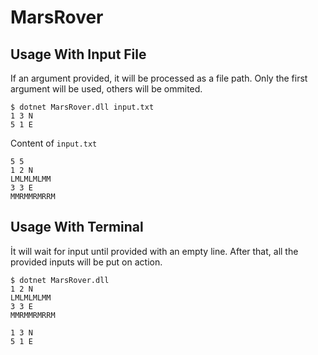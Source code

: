 # MarsRover

## Usage With Input File

If an argument provided, it will be processed as a file path. Only the first argument will be used, others will be ommited.

```
$ dotnet MarsRover.dll input.txt
1 3 N
5 1 E
```

Content of `input.txt`
```
5 5
1 2 N
LMLMLMLMM
3 3 E
MMRMMRMRRM
```

## Usage With Terminal

İt will wait for input until provided with an empty line. After that, all the provided inputs will be put on action.

```
$ dotnet MarsRover.dll
1 2 N
LMLMLMLMM
3 3 E
MMRMMRMRRM

1 3 N
5 1 E
```